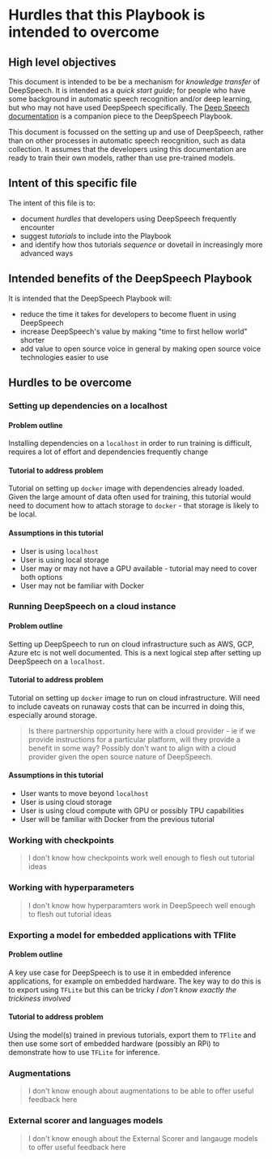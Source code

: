 # Hurdles that this Playbook is intended to overcome 

## High level objectives 

This document is intended to be be a mechanism for _knowledge transfer_ of DeepSpeech. It is intended as a _quick start guide_; for people who have some background in automatic speech recognition and/or deep learning, but who may not have used DeepSpeech specifically. The [Deep Speech documentation](https://deepspeech.readthedocs.io) is a companion piece to the DeepSpeech Playbook. 

This document is focussed on the setting up and use of DeepSpeech, rather than on other processes in automatic speech reocgnition, such as data collection. It assumes that the developers using this documentation are ready to train their own models, rather than use pre-trained models. 

## Intent of this specific file 

The intent of this file is to: 

* document _hurdles_ that developers using DeepSpeech frequently encounter
* suggest _tutorials_ to include into the Playbook  
* and identify how thos tutorials _sequence_ or dovetail in increasingly more advanced ways

## Intended benefits of the DeepSpeech Playbook 

It is intended that the DeepSpeech Playbook will: 

* reduce the time it takes for developers to become fluent in using DeepSpeech
* increase DeepSpeech's value by making "time to first hellow world" shorter
* add value to open source voice in general by making open source voice technologies easier to use

## Hurdles to be overcome 

### Setting up dependencies on a localhost

#### Problem outline 

Installing dependencies on a `localhost` in order to run training is difficult, requires a lot of effort and dependencies frequently change 

#### Tutorial to address problem 

Tutorial on setting up `docker` image with dependencies already loaded. Given the large amount of data often used for training, this tutorial would need to document how to attach storage to `docker` - that storage is likely to be local. 

#### Assumptions in this tutorial 

* User is using `localhost`
* User is using local storage 
* User may or may not have a GPU available - tutorial may need to cover both options 
* User may not be familiar with Docker 

### Running DeepSpeech on a cloud instance 

#### Problem outline 

Setting up DeepSpeech to run on cloud infrastructure such as AWS, GCP, Azure etc is not well documented. This is a next logical step after setting up DeepSpeech on a `localhost`. 

#### Tutorial to address problem 

Tutorial on setting up `docker` image to run on cloud infrastructure. Will need to include caveats on runaway costs that can be incurred in doing this, especially around storage. 

> Is there partnership opportunity here with a cloud provider - ie if we provide instructions for a particular platform, will they provide a benefit in some way? Possibly don't want to align with a cloud provider given the open source nature of DeepSpeech. 

#### Assumptions in this tutorial 

* User wants to move beyond `localhost`
* User is using cloud storage
* User is using cloud compute with GPU or possibly TPU capabilities 
* User will be familiar with Docker from the previous tutorial 

### Working with checkpoints 

> I don't know how checkpoints work well enough to flesh out tutorial ideas 

### Working with hyperparameters 

> I don't know how hyperparamters work in DeepSpeech well enough to flesh out tutorial ideas 

### Exporting a model for embedded applications with TFlite 

#### Problem outline 

A key use case for DeepSpeech is to use it in embedded inference applications, for example on embedded hardware. The key way to do this is to export using `TFLite` but this can be tricky _I don't know exactly the trickiness involved_ 
 
#### Tutorial to address problem 

Using the model(s) trained in previous tutorials, export them to `TFlite` and then use some sort of embedded hardware (possibly an RPi) to demonstrate how to use `TFLite` for inference. 

### Augmentations 

> I don't know enough about augmentations to be able to offer useful feedback here

### External scorer and languages models 

> I don't know enough about the External Scorer and langauge models to offer useful feedback here 




